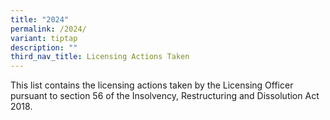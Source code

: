 ```yaml
---
title: "2024"
permalink: /2024/
variant: tiptap
description: ""
third_nav_title: Licensing Actions Taken
---
```

<p>This list contains the licensing actions taken by the Licensing Officer
pursuant to section 56 of the Insolvency, Restructuring and Dissolution
Act 2018.</p>
<p></p>
<p></p>